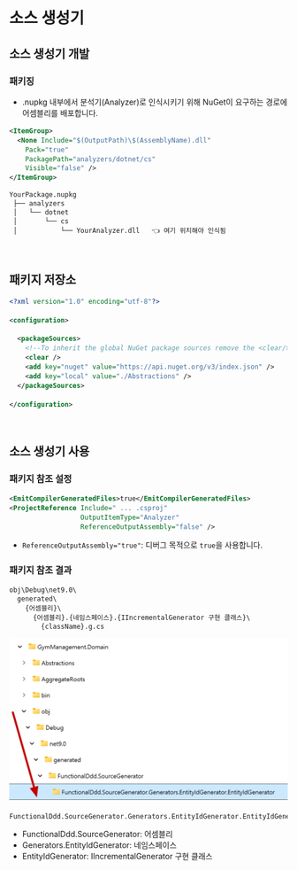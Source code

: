 # 소스 생성기

## 소스 생성기 개발
### 패키징
- .nupkg 내부에서 분석기(Analyzer)로 인식시키기 위해 NuGet이 요구하는 경로에 어셈블리를 배포합니다.

```xml
<ItemGroup>
  <None Include="$(OutputPath)\$(AssemblyName).dll"
    Pack="true"
    PackagePath="analyzers/dotnet/cs"
    Visible="false" />
</ItemGroup>
```
```
YourPackage.nupkg
 ├── analyzers
 │   └── dotnet
 │       └── cs
 │           └── YourAnalyzer.dll   👈 여기 위치해야 인식됨
```

<br/>

## 패키지 저장소
```xml
<?xml version="1.0" encoding="utf-8"?>

<configuration>

  <packageSources>
    <!--To inherit the global NuGet package sources remove the <clear/> line below -->
    <clear />
    <add key="nuget" value="https://api.nuget.org/v3/index.json" />
    <add key="local" value="./Abstractions" />
  </packageSources>

</configuration>
```

<br/>

## 소스 생성기 사용
### 패키지 참조 설정
```xml
<EmitCompilerGeneratedFiles>true</EmitCompilerGeneratedFiles>
<ProjectReference Include=" ... .csproj"
                  OutputItemType="Analyzer"
                  ReferenceOutputAssembly="false" />
```
- `ReferenceOutputAssembly="true"`: 디버그 목적으로 `true`을 사용합니다.

### 패키지 참조 결과
```
obj\Debug\net9.0\
  generated\
    {어셈블리}\
      {어셈블리}.{네임스페이스}.{IIncrementalGenerator 구현 클래스}\
        {className}.g.cs

```
![](2025-05-04-01-00-29.png)

```
FunctionalDdd.SourceGenerator.Generators.EntityIdGenerator.EntityIdGenerator
```
- FunctionalDdd.SourceGenerator: 어셈블리
- Generators.EntityIdGenerator: 네임스페이스
- EntityIdGenerator: IIncrementalGenerator 구현 클래스